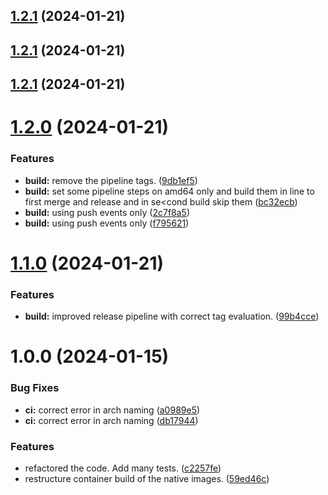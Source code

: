 ## [1.2.1](https://github.com/macstab/flash-duplicate-finder/compare/1.2.0...1.2.1) (2024-01-21)

## [1.2.1](https://github.com/macstab/flash-duplicate-finder/compare/1.2.0...1.2.1) (2024-01-21)

## [1.2.1](https://github.com/macstab/flash-duplicate-finder/compare/1.2.0...1.2.1) (2024-01-21)

# [1.2.0](https://github.com/macstab/flash-duplicate-finder/compare/1.1.0...1.2.0) (2024-01-21)


### Features

* **build:** remove the pipeline tags. ([9db1ef5](https://github.com/macstab/flash-duplicate-finder/commit/9db1ef590ecd33d29dd67937e543e54518c73700))
* **build:** set some pipeline steps on amd64 only and build them in line to first merge and release and in se<cond build skip them ([bc32ecb](https://github.com/macstab/flash-duplicate-finder/commit/bc32ecbf011109951e240cc18b164ff346ff40ff))
* **build:** using push events only ([2c7f8a5](https://github.com/macstab/flash-duplicate-finder/commit/2c7f8a5fce81b696d52e5a1cbc6e290b09897b04))
* **build:** using push events only ([f795621](https://github.com/macstab/flash-duplicate-finder/commit/f7956210422a6b8c50341f37c278a58ced6c039f))

# [1.1.0](https://github.com/macstab/flash-duplicate-finder/compare/v1.0.0...1.1.0) (2024-01-21)


### Features

* **build:** improved release pipeline with correct tag evaluation. ([99b4cce](https://github.com/macstab/flash-duplicate-finder/commit/99b4ccecd959cf1ce6616d43296fced32db8592b))

# 1.0.0 (2024-01-15)


### Bug Fixes

* **ci:** correct error in arch naming ([a0989e5](https://github.com/macstab/flash-duplicate-finder/commit/a0989e569152afed42d23e3e9be25e40537a1701))
* **ci:** correct error in arch naming ([db17944](https://github.com/macstab/flash-duplicate-finder/commit/db17944c74625bf69d632c9c5d91e4a402c29d0e))


### Features

* refactored the code. Add many tests. ([c2257fe](https://github.com/macstab/flash-duplicate-finder/commit/c2257fea711a52a730118a8a91628b7cf566fa63))
* restructure container build of the native images. ([59ed46c](https://github.com/macstab/flash-duplicate-finder/commit/59ed46c4eb1e5793907bba24fc32140fa5178ed1))
